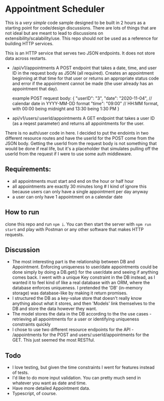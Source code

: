 # Appointment Scheduler

This is a _very simple_ code sample designed to be built in 2 hours as a starting point for code/design discussions. There are lots of things that are not ideal but are meant to lead to discussions on extensibility/scalability/use. This repo should _not_ be used as a reference for building HTTP services.

This is an HTTP service that serves two JSON endpoints. It does not store data across restarts.

- /api/v1/appointments
  A POST endpoint that takes a date, time, and user ID in the request body as JSON (all required). Creates an appointment beginning at that time for that user or returns an appropriate status code and error if the appointment cannot be made (the user already has an appointment that day).

  example POST request body:
  {
  "userID": "3",
  "date": "2020-11-04", // calendar date in YYYY-MM-DD format
  "time": "09:00" // HH:MM format, with 00:00 being midnight and 13:30 being 1:30 PM
  }

- api/v1/users/:userId/appointments
  A GET endpoint that takes a user ID (as a reqest parameter) and returns all appointments for the user.

There is no auth/user code in here. I decided to put the endoints in two different resource routes and have the userId for the POST come from the JSON body.
Getting the userId from the request body is not something that would be done if real life, but it's a placeholder that simulates pulling off the userId from the request if I were to use some auth middleware.

## Requirements:

- all appointments must start and end on the hour or half hour
- all appointments are exactly 30 minutes long # I kind of ignore this because users can only have a single appointment per day anyway
- a user can only have 1 appointment on a calendar date

## How to run

clone this repo and run `npm i`. You can then start the server with `npm run start` and play with Postman or any other software that makes HTTP requests.

## Discussion

- The most interesting part is the relationship between DB and Appointment. Enforcing uniqueness to user/date appointments could be done simply by doing a DB.get() for the user/date and seeing if anything comes back. I went with a unique Key constraint in the DB instead, as I wanted it to feel kind of like a real database with an ORM, where the database enforces uniqueness. I pretended the 'DB' (in-memory storage) was database-like by making it return promises.
- I structured the DB as a key-value store that doesn't really know anything about what it stores, and then 'Models' link themselves to the DB and store the data however they want.
- The model stores the data in the DB according to the the use cases - retrieving all appointments for a user or identifying uniqueness constraints quickly
- I chose to use two different resource endpoints for the API - /appointments for the POST and users/:userId/appointments for the GET. This just seemed the most RESTful.

## Todo

- I love testing, but given the time constraints I went for features instead of tests.
- I'd like to do more input validation. You can pretty much send in whatever you want as date and time.
- Have more detailed Appointment data.
- Typescript, of course.
